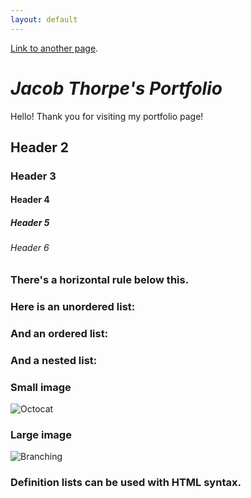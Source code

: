 ```yaml
---
layout: default
---
```




[Link to another page](.www.linkedin.com/in/jake-thorpe-44774324a/).


# *Jacob Thorpe's Portfolio*
Hello! Thank you for visiting my portfolio page!


## Header 2



### Header 3



#### Header 4



##### Header 5



###### Header 6



### There's a horizontal rule below this.



### Here is an unordered list:



### And an ordered list:



### And a nested list:



### Small image

![Octocat](https://github.githubassets.com/images/icons/emoji/octocat.png)

### Large image

![Branching](https://guides.github.com/activities/hello-world/branching.png)


### Definition lists can be used with HTML syntax.


